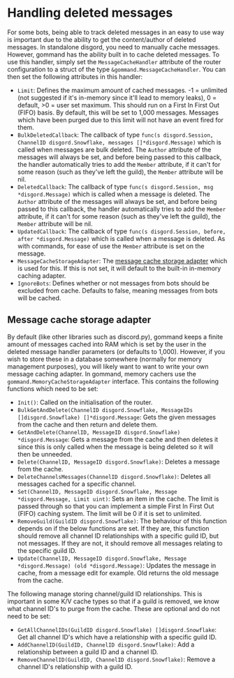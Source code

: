 # Handling deleted messages

For some bots, being able to track deleted messages in an easy to use way is important due to the ability to get the content/author of deleted messages. In standalone disgord, you need to manually cache messages. However, gommand has the ability built in to cache deleted messages. To use this handler, simply set the `MessageCacheHandler` attribute of the router configuration to a struct of the type `&gommand.MessageCacheHandler`. You can then set the following attributes in this handler:

- `Limit`: Defines the maximum amount of cached messages. -1 = unlimited (not suggested if it's in-memory since it'll lead to memory leaks), 0 = default, >0 = user set maximum. This should run on a First In First Out (FIFO) basis. By default, this will be set to 1,000 messages. Messages which have been purged due to this limit will not have an event fired for them.
- `BulkDeletedCallback`: The callback of type `func(s disgord.Session, ChannelID disgord.Snowflake, messages []*disgord.Message)` which is called when messages are bulk deleted. The `Author` attribute of the messages will always be set, and before being passed to this callback, the handler automatically tries to add the `Member` attribute, if it can't for some reason (such as they've left the guild), the `Member` attribute will be nil. 
- `DeletedCallback`: The callback of type `func(s disgord.Session, msg *disgord.Message)` which is called when a message is deleted. The `Author` attribute of the messages will always be set, and before being passed to this callback, the handler automatically tries to add the `Member` attribute, if it can't for some reason (such as they've left the guild), the `Member` attribute will be nil.
- `UpdatedCallback`: The callback of type `func(s disgord.Session, before, after *disgord.Message)` which is called when a message is deleted. As with commands, for ease of use the `Member` attribute is set on the message.
- `MessageCacheStorageAdapter`: The [message cache storage adapter](./message-cache-storage-adapter.md) which is used for this. If this is not set, it will default to the built-in in-memory caching adapter.
- `IgnoreBots`: Defines whether or not messages from bots should be excluded from cache. Defaults to false, meaning messages from bots will be cached.

## Message cache storage adapter
By default (like other libraries such as discord.py), gommand keeps a finite amount of messages cached into RAM which is set by the user in the deleted message handler parameters (or defaults to 1,000). However, if you wish to store these in a database somewhere (normally for memory management purposes), you will likely want to want to write your own message caching adapter. In gommand, memory cachers use the `gommand.MemoryCacheStorageAdapter` interface. This contains the following functions which need to be set:

- `Init()`: Called on the initialisation of the router.
- `BulkGetAndDelete(ChannelID disgord.Snowflake, MessageIDs []disgord.Snowflake) []*disgord.Message`: Gets the given messages from the cache and then return and delete them.
- `GetAndDelete(ChannelID, MessageID disgord.Snowflake) *disgord.Message`: Gets a message from the cache and then deletes it since this is only called when the message is being deleted so it will then be unneeded.
- `Delete(ChannelID, MessageID disgord.Snowflake)`: Deletes a message from the cache.
- `DeleteChannelsMessages(ChannelID disgord.Snowflake)`: Deletes all messages cached for a specific channel.
- `Set(ChannelID, MessageID disgord.Snowflake, Message *disgord.Message, Limit uint)`: Sets an item in the cache. The limit is passed through so that you can implement a simple First In First Out (FIFO) caching system. The limit will be 0 if it is set to unlimited.
- `RemoveGuild(GuildID disgord.Snowflake)`: The behaviour of this function depends on if the below functions are set. If they are, this function should remove all channel ID relationships with a specific guild ID, but not messages. If they are not, it should remove all messages relating to the specific guild ID.
- `Update(ChannelID, MessageID disgord.Snowflake, Message *disgord.Message) (old *disgord.Message)`: Updates the message in cache, from a message edit for example. Old returns the old message from the cache.

The following manage storing channel/guild ID relationships. This is important in some K/V cache types so that if a guild is removed, we know what channel ID's to purge from the cache. These are optional and do not need to be set:

- `GetAllChannelIDs(GuildID disgord.Snowflake) []disgord.Snowflake`: Get all channel ID's which have a relationship with a specific guild ID.
- `AddChannelID(GuildID, ChannelID disgord.Snowflake)`: Add a relationship between a guild ID and a channel ID.
- `RemoveChannelID(GuildID, ChannelID disgord.Snowflake)`: Remove a channel ID's relationship with a guild ID.
